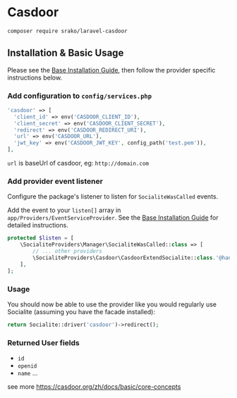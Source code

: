 # Casdoor

```bash
composer require srako/laravel-casdoor
```

## Installation & Basic Usage

Please see the [Base Installation Guide](https://socialiteproviders.com/usage/), then follow the provider specific instructions below.

### Add configuration to `config/services.php`

```php
'casdoor' => [    
  'client_id' => env('CASDOOR_CLIENT_ID'),  
  'client_secret' => env('CASDOOR_CLIENT_SECRET'),  
  'redirect' => env('CASDOOR_REDIRECT_URI'),
  'url' => env('CASDOOR_URL'),
  'jwt_key' => env('CASDOOR_JWT_KEY', config_path('test.pem')),
],
```

`url` is baseUrl of casdoor, eg: `http://domain.com`

### Add provider event listener

Configure the package's listener to listen for `SocialiteWasCalled` events.

Add the event to your `listen[]` array in `app/Providers/EventServiceProvider`. See the [Base Installation Guide](https://socialiteproviders.com/usage/) for detailed instructions.

```php
protected $listen = [
    \SocialiteProviders\Manager\SocialiteWasCalled::class => [
        // ... other providers
        \SocialiteProviders\Casdoor\CasdoorExtendSocialite::class.'@handle',
    ],
];
```

### Usage

You should now be able to use the provider like you would regularly use Socialite (assuming you have the facade installed):

```php
return Socialite::driver('casdoor')->redirect();
```

### Returned User fields

- ``id``
- ``openid``
- ``name``
  ...

see more https://casdoor.org/zh/docs/basic/core-concepts
